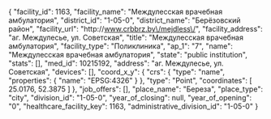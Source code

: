 {
    "facility_id": 1163,
    "facility_name": "Междулесская врачебная амбулатория",
    "district_id": "1-05-0",
    "district_name": "Берёзовский район",
    "facility_url": "http:\/\/www.crbbrz.by\/mejdless\/",
    "facility_address": "аг. Междулесье, ул. Советская",
    "title": "Междулесская врачебная амбулатория",
    "facility_type": "Поликлиника",
    "ap_1": "7",
    "name": "Междулесская врачебная амбулатория",
    "state": "public institution",
    "stats": [],
    "med_id": 10215192,
    "address": "аг. Междулесье, ул. Советская",
    "devices": [],
    "coord_x_y": {
        "crs": {
            "type": "name",
            "properties": {
                "name": "EPSG:4326"
            }
        },
        "type": "Point",
        "coordinates": [
            25.0176,
            52.3875
        ]
    },
    "job_offers": [],
    "place_name": "Береза",
    "place_type": "city",
    "division_id": "1-05-0",
    "year_of_closing": null,
    "year_of_opening": "0",
    "healthcare_facility_key": 1163,
    "administrative_division_id": "1-05-0"
}